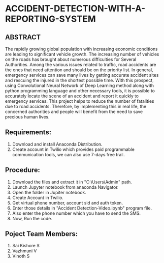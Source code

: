 # ACCIDENT-DETECTION-WITH-A-REPORTING-SYSTEM

## ABSTRACT
The rapidly growing global population with increasing economic conditions are
leading to significant vehicle growth. The increasing number of vehicles on the
roads has brought about numerous difficulties for Several Authorities. Among the
various issues related to traffic, road accidents are the ones that need attention and
should be on the priority list. In general, emergency services can save many lives by
getting accurate accident sites and rescuing the injured in the shortest possible time.
With this prospect, using Convolutional Neural Network of Deep Learning method
along with python programming language and other necessary tools, it is possible
to accurately locate the scene of an accident and report it quickly to emergency services. 
This project helps to reduce the number of fatalities due to road accidents.
Therefore, by implementing this in real life, the concerned authorities and people
will benefit from the need to save precious human lives.

## Requirements:
1) Download and install Anaconda Distribution.
2) Create account in Twilio which provides paid programmable communication tools, we can also use 7-days free trail.

## Procedure:
1) Download the files and extract it in "C:\Users\Admin" path.
2) Launch Jupyter notebook from anaconda Navigator.
3) Open the folder in Jupiter notebook.
4) Create Account in Twilio.
5) Get virtual phone number, account sid and auth token.
6) Enter those details in "Accident Detection-Video.ipynb" program file.
7) Also enter the phone number which you have to send the SMS.
8) Now, Run the code.

## Poject Team Members:
1) Sai Kishore S
2) Vazhmuni V
3) Vinoth S
